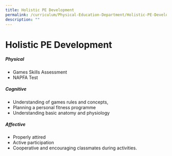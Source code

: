 ```yaml
---
title: Holistic PE Development
permalink: /curriculum/Physical-Education-Department/Holistic-PE-Development/permalink/
description: ""
---
```


Holistic PE Development
=======================

##### Physical

*   Games Skills Assessment
*   NAPFA Test

#####  Cognitive

*   Understanding of games rules and concepts,
*   Planning a personal fitness programme
*   Understanding basic anatomy and physiology

#####  Affective

*   Properly attired
*   Active participation
*   Cooperative and encouraging classmates during activities.